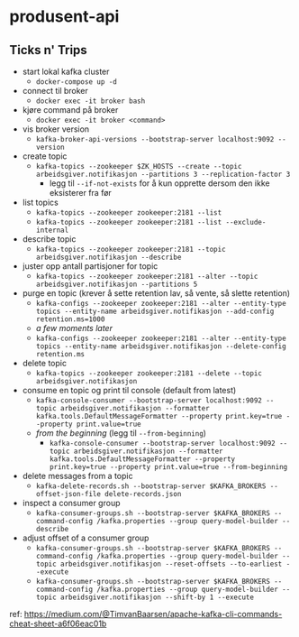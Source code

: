 # produsent-api

## Ticks n' Trips

* start lokal kafka cluster
  * `docker-compose up -d`
* connect til broker
  * `docker exec -it broker bash`
* kjøre command på broker
  * `docker exec -it broker <command>`
* vis broker version
  * `kafka-broker-api-versions --bootstrap-server localhost:9092 --version`
* create topic
  * `kafka-topics --zookeeper $ZK_HOSTS --create --topic arbeidsgiver.notifikasjon --partitions 3 --replication-factor 3`
    * legg til `--if-not-exists` for å kun opprette dersom den ikke eksisterer fra før
* list topics
  * `kafka-topics --zookeeper zookeeper:2181 --list` 
  * `kafka-topics --zookeeper zookeeper:2181 --list --exclude-internal`  
* describe topic
  * `kafka-topics --zookeeper zookeeper:2181 --topic arbeidsgiver.notifikasjon --describe`
* juster opp antall partisjoner for topic
  * `kafka-topics --zookeeper zookeeper:2181 --alter --topic arbeidsgiver.notifikasjon --partitions 5`
* purge en topic (krever å sette retention lav, så vente, så slette retention)
  * `kafka-configs --zookeeper zookeeper:2181 --alter --entity-type topics --entity-name arbeidsgiver.notifikasjon --add-config retention.ms=1000`
  * _a few moments later_
  * `kafka-configs --zookeeper zookeeper:2181 --alter --entity-type topics --entity-name arbeidsgiver.notifikasjon --delete-config retention.ms`
* delete topic
  * `kafka-topics --zookeeper zookeeper:2181 --delete --topic arbeidsgiver.notifikasjon`
* consume en topic og print til console (default from latest)
  * `kafka-console-consumer --bootstrap-server localhost:9092 --topic arbeidsgiver.notifikasjon --formatter kafka.tools.DefaultMessageFormatter --property print.key=true --property print.value=true`
  * _from the beginning_ (legg til `--from-beginning`)
    * `kafka-console-consumer --bootstrap-server localhost:9092 --topic arbeidsgiver.notifikasjon --formatter kafka.tools.DefaultMessageFormatter --property print.key=true --property print.value=true --from-beginning`
* delete messages from a topic
  * `kafka-delete-records.sh --bootstrap-server $KAFKA_BROKERS --offset-json-file delete-records.json`
* inspect a consumer group
  * `kafka-consumer-groups.sh --bootstrap-server $KAFKA_BROKERS --command-config /kafka.properties --group query-model-builder --describe` 
* adjust offset of a consumer group
  * `kafka-consumer-groups.sh --bootstrap-server $KAFKA_BROKERS --command-config /kafka.properties --group query-model-builder --topic arbeidsgiver.notifikasjon --reset-offsets --to-earliest --execute`
  * `kafka-consumer-groups.sh --bootstrap-server $KAFKA_BROKERS --command-config /kafka.properties --group query-model-builder --topic arbeidsgiver.notifikasjon --shift-by 1 --execute`

ref:
https://medium.com/@TimvanBaarsen/apache-kafka-cli-commands-cheat-sheet-a6f06eac01b